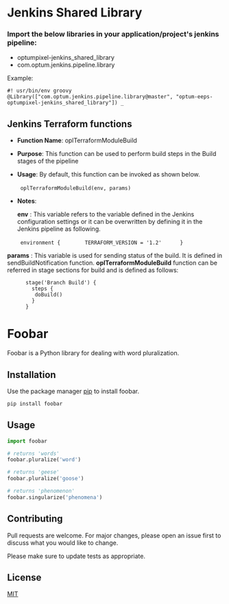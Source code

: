 # Jenkins Shared Library
### Import the below libraries in your application/project's jenkins pipeline:
- optumpixel-jenkins_shared_library
- com.optum.jenkins.pipeline.library

Example:
        
 ```
#! usr/bin/env groovy    
@Library(["com.optum.jenkins.pipeline.library@master", "optum-eeps-optumpixel-jenkins_shared_library"]) _   
```

## Jenkins Terraform functions
* **Function Name**: oplTerraformModuleBuild
* **Purpose**: This function can be used to perform build steps in the Build stages of the pipeline
* **Usage**: By default, this function can be invoked as shown below.

   ``` oplTerraformModuleBuild(env, params) ```
     
* **Notes**: 

  **env** : This variable refers to the variable defined in the Jenkins configuration settings or it can be overwritten by defining it in the Jenkins pipeline as following.
 
 
  ``` environment {        TERRAFORM_VERSION = '1.2'      }   ```  


 **params** : This variable is used for sending status of the build. It is defined in sendBuildNotification function. **oplTerraformModuleBuild** function can be referred in stage sections for build and is defined as follows:

```
      stage('Branch Build') {
        steps {
         doBuild()
        }
      }
```


# Foobar

Foobar is a Python library for dealing with word pluralization.

## Installation

Use the package manager [pip](https://pip.pypa.io/en/stable/) to install foobar.

```bash
pip install foobar
```

## Usage

```python
import foobar

# returns 'words'
foobar.pluralize('word')

# returns 'geese'
foobar.pluralize('goose')

# returns 'phenomenon'
foobar.singularize('phenomena')
```

## Contributing

Pull requests are welcome. For major changes, please open an issue first
to discuss what you would like to change.

Please make sure to update tests as appropriate.

## License

[MIT](https://choosealicense.com/licenses/mit/)
